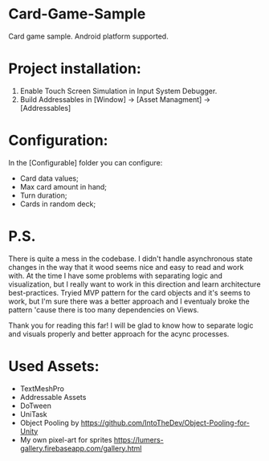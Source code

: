 # Card-Game-Sample
Card game sample. Android platform supported.

# Project installation:
1. Enable Touch Screen Simulation in Input System Debugger.
2. Build Addressables in [Window] -> [Asset Managment] -> [Addressables]

# Configuration:
In the [Configurable] folder you can configure:
- Card data values;
- Max card amount in hand;
- Turn duration;
- Cards in random deck;

# P.S.
There is quite a mess in the codebase. I didn't handle asynchronous state changes in the way that it wood seems nice and easy to read and work with.
At the time I have some problems with separating logic and visualization, but I really want to work in this direction and learn architecture best-practices.
Tryied MVP pattern for the card objects and it's seems to work, but I'm sure there was a better approach and I eventualy broke the pattern 'cause there is too many dependencies on Views.

Thank you for reading this far! I will be glad to know how to separate logic and visuals properly and better approach for the acync processes.

# Used Assets:
- TextMeshPro
- Addressable Assets
- DoTween
- UniTask
- Object Pooling by https://github.com/IntoTheDev/Object-Pooling-for-Unity
- My own pixel-art for sprites https://lumers-gallery.firebaseapp.com/gallery.html

